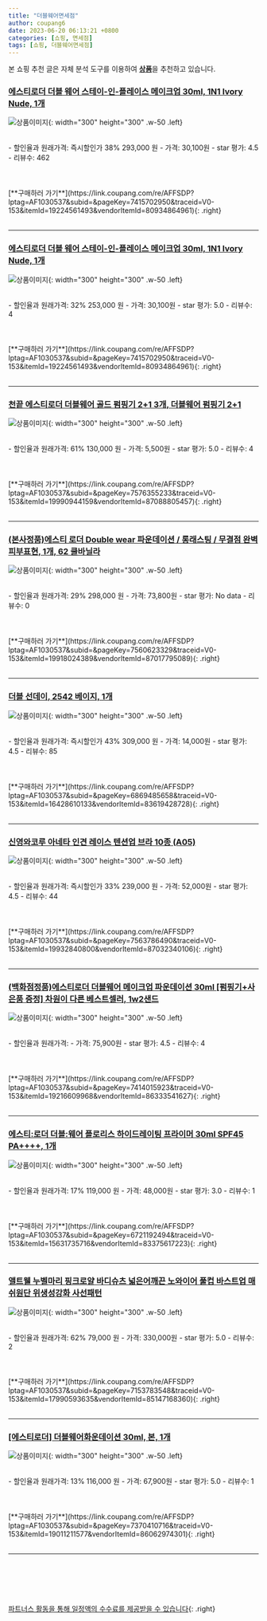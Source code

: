 ```yaml
---
title: "더블웨어면세점"
author: coupang6
date: 2023-06-20 06:13:21 +0800
categories: [쇼핑, 면세점]
tags: [쇼핑, 더블웨어면세점]
---
```


본 쇼핑 추천 글은 자체 분석 도구를 이용하여 [**상품**](https://link.coupang.com/a/bao1ui)을 추천하고 있습니다.

### [에스티로더 더블 웨어 스테이-인-플레이스 메이크업 30ml, 1N1 Ivory Nude, 1개](https://link.coupang.com/re/AFFSDP?lptag=AF1030537&subid=&pageKey=7415702950&traceid=V0-153&itemId=19224561493&vendorItemId=80934864961)

![상품이미지](https://thumbnail7.coupangcdn.com/thumbnails/remote/230x230ex/image/vendor_inventory/a106/96687bbaf1c1081bacabe59203cc3c0d884b1a590d92c999d299ad53ec18.jpg){: width="300" height="300" .w-50 .left}


<br>
- 할인율과 원래가격: 즉시할인가 38%  293,000   원
- 가격: 30,100원
- star 평가: 4.5
- 리뷰수: 462
<br>
<br>
<br>
<br>
[**구매하러 가기**](https://link.coupang.com/re/AFFSDP?lptag=AF1030537&subid=&pageKey=7415702950&traceid=V0-153&itemId=19224561493&vendorItemId=80934864961){: .right}
<br>
<br>

---

### [에스티로더 더블 웨어 스테이-인-플레이스 메이크업 30ml, 1N1 Ivory Nude, 1개](https://link.coupang.com/re/AFFSDP?lptag=AF1030537&subid=&pageKey=7415702950&traceid=V0-153&itemId=19224561493&vendorItemId=80934864961)

![상품이미지](https://thumbnail7.coupangcdn.com/thumbnails/remote/230x230ex/image/vendor_inventory/a106/96687bbaf1c1081bacabe59203cc3c0d884b1a590d92c999d299ad53ec18.jpg){: width="300" height="300" .w-50 .left}


<br>
- 할인율과 원래가격: 32%  253,000   원
- 가격: 30,100원
- star 평가: 5.0
- 리뷰수: 4
<br>
<br>
<br>
<br>
[**구매하러 가기**](https://link.coupang.com/re/AFFSDP?lptag=AF1030537&subid=&pageKey=7415702950&traceid=V0-153&itemId=19224561493&vendorItemId=80934864961){: .right}
<br>
<br>

---

### [천끝 에스티로더 더블웨어 골드 펌핑기 2+1 3개, 더블웨어 펌핑기 2+1](https://link.coupang.com/re/AFFSDP?lptag=AF1030537&subid=&pageKey=7576355233&traceid=V0-153&itemId=19990944159&vendorItemId=87088805457)

![상품이미지](https://thumbnail10.coupangcdn.com/thumbnails/remote/230x230ex/image/vendor_inventory/c4af/bcc3bf12c0deb2935404c911c22655eb1eadc0ba4aea7f08fa33cf2b40c9.jpg){: width="300" height="300" .w-50 .left}


<br>
- 할인율과 원래가격: 61%  130,000   원
- 가격: 5,500원
- star 평가: 5.0
- 리뷰수: 4
<br>
<br>
<br>
<br>
[**구매하러 가기**](https://link.coupang.com/re/AFFSDP?lptag=AF1030537&subid=&pageKey=7576355233&traceid=V0-153&itemId=19990944159&vendorItemId=87088805457){: .right}
<br>
<br>

---

### [(본사정품)에스티 로더 Double wear 파운데이션 / 롱래스팅 / 무결점 완벽 피부표현, 1개, 62 쿨바닐라](https://link.coupang.com/re/AFFSDP?lptag=AF1030537&subid=&pageKey=7560623329&traceid=V0-153&itemId=19918024389&vendorItemId=87017795089)

![상품이미지](https://thumbnail6.coupangcdn.com/thumbnails/remote/230x230ex/image/vendor_inventory/7661/e269b3d76edd70480882bf5bb940dc70ca2e3e73cc11072eac754d420258.jpeg){: width="300" height="300" .w-50 .left}


<br>
- 할인율과 원래가격: 29%  298,000   원
- 가격: 73,800원
- star 평가: No data
- 리뷰수: 0
<br>
<br>
<br>
<br>
[**구매하러 가기**](https://link.coupang.com/re/AFFSDP?lptag=AF1030537&subid=&pageKey=7560623329&traceid=V0-153&itemId=19918024389&vendorItemId=87017795089){: .right}
<br>
<br>

---

### [더블 선데이, 2542 베이지, 1개](https://link.coupang.com/re/AFFSDP?lptag=AF1030537&subid=&pageKey=6869485658&traceid=V0-153&itemId=16428610133&vendorItemId=83619428728)

![상품이미지](https://thumbnail9.coupangcdn.com/thumbnails/remote/230x230ex/image/vendor_inventory/29d9/c193aeccf42e56b3d539fe0259b576535016173a34de1b18ad9416a1159b.jpg){: width="300" height="300" .w-50 .left}


<br>
- 할인율과 원래가격: 즉시할인가 43%  309,000   원
- 가격: 14,000원
- star 평가: 4.5
- 리뷰수: 85
<br>
<br>
<br>
<br>
[**구매하러 가기**](https://link.coupang.com/re/AFFSDP?lptag=AF1030537&subid=&pageKey=6869485658&traceid=V0-153&itemId=16428610133&vendorItemId=83619428728){: .right}
<br>
<br>

---

### [신영와코루 아네타 인견 레이스 텐션업 브라 10종 (A05)](https://link.coupang.com/re/AFFSDP?lptag=AF1030537&subid=&pageKey=7563786490&traceid=V0-153&itemId=19932840800&vendorItemId=87032340106)

![상품이미지](https://thumbnail10.coupangcdn.com/thumbnails/remote/230x230ex/image/vendor_inventory/9222/9c6f3a01c684a9536ac8d23b7606801d4d9210f5ecafcaeee4b7ca79a544.jpg){: width="300" height="300" .w-50 .left}


<br>
- 할인율과 원래가격: 즉시할인가 33%  239,000   원
- 가격: 52,000원
- star 평가: 4.5
- 리뷰수: 44
<br>
<br>
<br>
<br>
[**구매하러 가기**](https://link.coupang.com/re/AFFSDP?lptag=AF1030537&subid=&pageKey=7563786490&traceid=V0-153&itemId=19932840800&vendorItemId=87032340106){: .right}
<br>
<br>

---

### [(백화점정품)에스티로더 더블웨어 메이크업 파운데이션 30ml [펌핑기+사은품 증정] 차원이 다른 베스트셀러, 1w2샌드](https://link.coupang.com/re/AFFSDP?lptag=AF1030537&subid=&pageKey=7414015923&traceid=V0-153&itemId=19216609968&vendorItemId=86333541627)

![상품이미지](https://thumbnail7.coupangcdn.com/thumbnails/remote/230x230ex/image/vendor_inventory/e683/5b8d36f0b8be5e172d9a452e9eec197edf978ef35d34f23d6ee0f2050fb8.jpg){: width="300" height="300" .w-50 .left}


<br>
- 할인율과 원래가격: 
- 가격: 75,900원
- star 평가: 4.5
- 리뷰수: 4
<br>
<br>
<br>
<br>
[**구매하러 가기**](https://link.coupang.com/re/AFFSDP?lptag=AF1030537&subid=&pageKey=7414015923&traceid=V0-153&itemId=19216609968&vendorItemId=86333541627){: .right}
<br>
<br>

---

### [에스티:로더 더블:웨어 플로리스 하이드레이팅 프라이머 30ml SPF45 PA++++, 1개](https://link.coupang.com/re/AFFSDP?lptag=AF1030537&subid=&pageKey=6721192494&traceid=V0-153&itemId=15631735716&vendorItemId=83375617223)

![상품이미지](https://thumbnail8.coupangcdn.com/thumbnails/remote/230x230ex/image/vendor_inventory/8711/d33d27b4c20e677476c605c01bff8a36dcba8f30dd69e2443417b909c6cb.jpg){: width="300" height="300" .w-50 .left}


<br>
- 할인율과 원래가격: 17%  119,000   원
- 가격: 48,000원
- star 평가: 3.0
- 리뷰수: 1
<br>
<br>
<br>
<br>
[**구매하러 가기**](https://link.coupang.com/re/AFFSDP?lptag=AF1030537&subid=&pageKey=6721192494&traceid=V0-153&itemId=15631735716&vendorItemId=83375617223){: .right}
<br>
<br>

---

### [앨트웰 누벨마리 핑크로얄 바디슈츠 넓은어깨끈 노와이어 풀컵 바스트업 매쉬원단 위생성강화 사선패턴](https://link.coupang.com/re/AFFSDP?lptag=AF1030537&subid=&pageKey=7153783548&traceid=V0-153&itemId=17990593635&vendorItemId=85147168360)

![상품이미지](https://thumbnail8.coupangcdn.com/thumbnails/remote/230x230ex/image/vendor_inventory/9af1/7971c498a78e97ea4be4262a7cd61143d0fbfbd1bd769bc883d57398c6e1.jpg){: width="300" height="300" .w-50 .left}


<br>
- 할인율과 원래가격: 62%  79,000   원
- 가격: 330,000원
- star 평가: 5.0
- 리뷰수: 2
<br>
<br>
<br>
<br>
[**구매하러 가기**](https://link.coupang.com/re/AFFSDP?lptag=AF1030537&subid=&pageKey=7153783548&traceid=V0-153&itemId=17990593635&vendorItemId=85147168360){: .right}
<br>
<br>

---

### [[에스티로더] 더블웨어화운데이션 30ml, 본, 1개](https://link.coupang.com/re/AFFSDP?lptag=AF1030537&subid=&pageKey=7370410716&traceid=V0-153&itemId=19011211577&vendorItemId=86062974301)

![상품이미지](https://thumbnail6.coupangcdn.com/thumbnails/remote/230x230ex/image/vendor_inventory/cb79/0e42be542ae573375c859df29624807c272375a5ba50b058abf325501ab7.jpg){: width="300" height="300" .w-50 .left}


<br>
- 할인율과 원래가격: 13%  116,000   원
- 가격: 67,900원
- star 평가: 5.0
- 리뷰수: 1
<br>
<br>
<br>
<br>
[**구매하러 가기**](https://link.coupang.com/re/AFFSDP?lptag=AF1030537&subid=&pageKey=7370410716&traceid=V0-153&itemId=19011211577&vendorItemId=86062974301){: .right}
<br>
<br>

---
<br><br><br><br><br> [파트너스 활동을 통해 일정액의 수수료를 제공받을 수 있습니다](https://link.coupang.com/a/bao1ui){: .right}